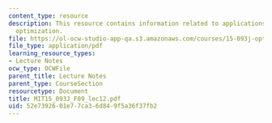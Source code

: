 ```yaml
---
content_type: resource
description: This resource contains information related to applications of discrete
  optimization.
file: https://ol-ocw-studio-app-qa.s3.amazonaws.com/courses/15-093j-optimization-methods-fall-2009/52e7392601e77ca36d849f5a36f37fb2_MIT15_093J_F09_lec12.pdf
file_type: application/pdf
learning_resource_types:
- Lecture Notes
ocw_type: OCWFile
parent_title: Lecture Notes
parent_type: CourseSection
resourcetype: Document
title: MIT15_093J_F09_lec12.pdf
uid: 52e73926-01e7-7ca3-6d84-9f5a36f37fb2
---
```

